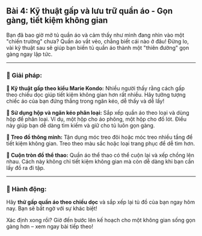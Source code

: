 ## Bài 4: Kỹ thuật gấp và lưu trữ quần áo - Gọn gàng, tiết kiệm không gian

Bạn đã bao giờ mở tủ quần áo và cảm thấy như mình đang nhìn vào một "chiến trường" chưa? Quần áo vắt vẻo, chẳng biết cái nào ở đâu! Đừng lo, vài kỹ thuật sau sẽ giúp bạn biến tủ quần áo thành một "thiên đường" gọn gàng ngay lập tức.

---

### 📌 Giải pháp:

**🔹 Kỹ thuật gấp theo kiểu Marie Kondo:**
Nhiều người thấy rằng cách gấp theo chiều dọc giúp tiết kiệm không gian hơn rất nhiều. Hãy tưởng tượng chiếc áo của bạn đứng thẳng trong ngăn kéo, dễ thấy và dễ lấy!

**🔹 Sử dụng hộp và ngăn kéo phân loại:**
Sắp xếp quần áo theo loại và dùng hộp để phân loại. Ví dụ, một hộp cho áo phông, một hộp cho đồ lót. Điều này giúp bạn dễ dàng tìm kiếm và giữ cho tủ luôn gọn gàng.

**🔹 Treo đồ thông minh:**
Tận dụng móc treo đôi hoặc móc treo nhiều tầng để tiết kiệm không gian. Treo theo màu sắc hoặc loại trang phục để dễ tìm hơn.

**🔹 Cuộn tròn đồ thể thao:**
Quần áo thể thao có thể cuộn lại và xếp chồng lên nhau. Cách này không chỉ tiết kiệm không gian mà còn dễ dàng khi bạn cần lấy đồ ra đi tập.

---

### 🚀 Hành động:

Hãy **thử gấp quần áo theo chiều dọc** và sắp xếp lại tủ đồ của bạn ngay hôm nay. Bạn sẽ bất ngờ với sự khác biệt!

Xác định xong rồi? Giờ đến bước lên kế hoạch cho một không gian sống gọn gàng hơn – xem ngay bài tiếp theo!